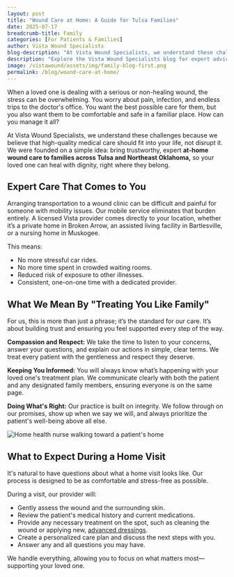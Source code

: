 ```yaml
---
layout: post
title: "Wound Care at Home: A Guide for Tulsa Families"
date: 2025-07-17
breadcrumb-title: Family
categories: [For Patients & Families]
author: Vista Wound Specialists
blog-description: "At Vista Wound Specialists, we understand these challenges because we believe that high-quality medical care should fit into your life, not disrupt it. We were founded on a simple idea bring trustworthy, expert at-home wound care to families across Tulsa and Northeast Oklahoma, so your loved one can heal with dignity, right where they belong."
description: "Explore the Vista Wound Specialists blog for expert advice, patient resources, and valuable insights on healing complex wounds and navigating at-home care."
image: /vistawound/assets/img/family-blog-first.png
permalink: /blog/wound-care-at-home/
---
```


When a loved one is dealing with a serious or non-healing wound, the stress can be overwhelming. You worry about pain, infection, and endless trips to the doctor's office. You want the best possible care for them, but you also want them to be comfortable and safe in a familiar place. How can you manage it all?

At Vista Wound Specialists, we understand these challenges because we believe that high-quality medical care should fit into your life, not disrupt it. We were founded on a simple idea: bring trustworthy, expert **at-home wound care to families across Tulsa and Northeast Oklahoma,** so your loved one can heal with dignity, right where they belong.

## Expert Care That Comes to You

Arranging transportation to a wound clinic can be difficult and painful for someone with mobility issues. Our mobile service eliminates that burden entirely. A licensed Vista provider comes directly to your location, whether it’s a private home in Broken Arrow, an assisted living facility in Bartlesville, or a nursing home in Muskogee.

This means:

- <i class="far fa-check-circle" style="color: #141959"></i> No more stressful car rides.
- <i class="far fa-check-circle" style="color: #141959"></i> No more time spent in crowded waiting rooms.
- <i class="far fa-check-circle" style="color: #141959"></i> Reduced risk of exposure to other illnesses.
- <i class="far fa-check-circle" style="color: #141959"></i> Consistent, one-on-one time with a dedicated provider.

## What We Mean By "Treating You Like Family"

For us, this is more than just a phrase; it’s the standard for our care. It’s about building trust and ensuring you feel supported every step of the way.

<i class="far fa-check-circle" style="color: #141959"></i> **Compassion and Respect:** We take the time to listen to your concerns, answer your questions, and explain our actions in simple, clear terms. We treat every patient with the gentleness and respect they deserve.

<i class="far fa-check-circle" style="color: #141959"></i> **Keeping You Informed:** You will always know what’s happening with your loved one's treatment plan. We communicate clearly with both the patient and any designated family members, ensuring everyone is on the same page.

<i class="far fa-check-circle" style="color: #141959"></i> **Doing What's Right:** Our practice is built on integrity. We follow through on our promises, show up when we say we will, and always prioritize the patient's well-being above all else.

![Home health nurse walking toward a patient's home](/vistawound/assets/img/family-blog-second.png)

## What to Expect During a Home Visit

It's natural to have questions about what a home visit looks like. Our process is designed to be as comfortable and stress-free as possible.

During a visit, our provider will:

- <i class="far fa-check-circle" style="color: #141959"></i> Gently assess the wound and the surrounding skin.
- <i class="far fa-check-circle" style="color: #141959"></i> Review the patient's medical history and current medications.
- <i class="far fa-check-circle" style="color: #141959"></i> Provide any necessary treatment on the spot, such as cleaning the wound or applying new, [advanced dressings](/vistawound/help/).
- <i class="far fa-check-circle" style="color: #141959"></i> Create a personalized care plan and discuss the next steps with you.
- <i class="far fa-check-circle" style="color: #141959"></i> Answer any and all questions you may have.

We handle everything, allowing you to focus on what matters most—supporting your loved one.
